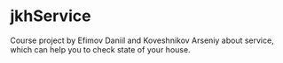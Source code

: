 # jkhService

Course project by Efimov Daniil and Koveshnikov Arseniy about service, which can help you to check state of your house. 
